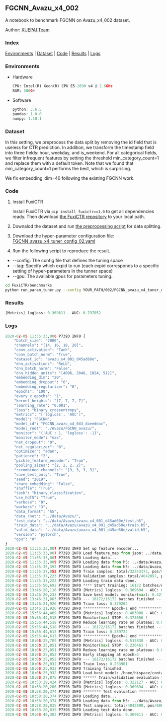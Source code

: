 ## FGCNN_Avazu_x4_002

A notebook to benchmark FGCNN on Avazu_x4_002 dataset.

Author: [XUEPAI Team](https://github.com/xue-pai)


### Index
[Environments](#Environments) | [Dataset](#Dataset) | [Code](#Code) | [Results](#Results) | [Logs](#Logs)

### Environments
+ Hardware

  ```python
  CPU: Intel(R) Xeon(R) CPU E5-2690 v4 @ 2.6GHz
  RAM: 500G+
  ```
+ Software

  ```python
  python: 3.6.5
  pandas: 1.0.0
  numpy: 1.18.1
  ```

### Dataset
In this setting, we preprocess the data split by removing the id field that is useless for CTR prediction. In addition, we transform the timestamp field into three fields: hour, weekday, and is_weekend. For all categorical fields, we filter infrequent features by setting the threshold min_category_count=1 and replace them with a default <OOV> token. Note that we found that min_category_count=1 performs the best, which is surprising.

We fix embedding_dim=40 following the existing FGCNN work.
### Code
1. Install FuxiCTR
  
    Install FuxiCTR via `pip install fuxictr==1.0` to get all dependencies ready. Then download [the FuxiCTR repository](https://github.com/huawei-noah/benchmark/archive/53e314461c19dbc7f462b42bf0f0bfae020dc398.zip) to your local path.

2. Downalod the dataset and run [the preprocessing script](https://github.com/xue-pai/Open-CTR-Benchmark/blob/master/datasets/Avazu/Avazu_x4/split_avazu_x4.py) for data splitting. 

3. Download the hyper-parameter configuration file: [FGCNN_avazu_x4_tuner_config_02.yaml](./FGCNN_avazu_x4_tuner_config_02.yaml)

4. Run the following script to reproduce the result. 
  + --config: The config file that defines the tuning space
  + --tag: Specify which expid to run (each expid corresponds to a specific setting of hyper-parameters in the tunner space)
  + --gpu: The available gpus for parameters tuning.

  ```bash
  cd FuxiCTR/benchmarks
  python run_param_tuner.py --config YOUR_PATH/002/FGCNN_avazu_x4_tuner_config_02.yaml --tag 043 --gpu 0
  ```
  

### Results
```python
[Metrics] logloss: 0.369611 - AUC: 0.797052
```


### Logs
```python
2020-02-05 11:35:33,006 P7393 INFO {
    "batch_size": "2000",
    "channels": "[14, 16, 18, 20]",
    "conv_activation": "Tanh",
    "conv_batch_norm": "True",
    "dataset_id": "avazu_x4_001_d45ad60e",
    "dnn_activations": "ReLU",
    "dnn_batch_norm": "False",
    "dnn_hidden_units": "[4096, 2048, 1024, 512]",
    "embedding_dim": "20",
    "embedding_dropout": "0",
    "embedding_regularizer": "0",
    "epochs": "100",
    "every_x_epochs": "1",
    "kernel_heights": "[7, 7, 7, 7]",
    "learning_rate": "0.001",
    "loss": "binary_crossentropy",
    "metrics": "['logloss', 'AUC']",
    "model": "FGCNN",
    "model_id": "FGCNN_avazu_x4_043_daeedeac",
    "model_root": "./Avazu/FGCNN_avazu/",
    "monitor": "{'AUC': 1, 'logloss': -1}",
    "monitor_mode": "max",
    "net_dropout": "0",
    "net_regularizer": "0",
    "optimizer": "adam",
    "patience": "2",
    "pickle_feature_encoder": "True",
    "pooling_sizes": "[2, 2, 2, 2]",
    "recombined_channels": "[3, 3, 3, 3]",
    "save_best_only": "True",
    "seed": "2019",
    "share_embedding": "False",
    "shuffle": "True",
    "task": "binary_classification",
    "use_hdf5": "True",
    "verbose": "0",
    "workers": "3",
    "data_format": "h5",
    "data_root": "../data/Avazu/",
    "test_data": "../data/Avazu/avazu_x4_001_d45ad60e/test.h5",
    "train_data": "../data/Avazu/avazu_x4_001_d45ad60e/train.h5",
    "valid_data": "../data/Avazu/avazu_x4_001_d45ad60e/valid.h5",
    "version": "pytorch",
    "gpu": "0"
}
2020-02-05 11:35:33,007 P7393 INFO Set up feature encoder...
2020-02-05 11:35:33,007 P7393 INFO Load feature_map from json: ../data/Avazu/avazu_x4_001_d45ad60e/feature_map.json
2020-02-05 11:35:33,007 P7393 INFO Loading data...
2020-02-05 11:35:33,009 P7393 INFO Loading data from h5: ../data/Avazu/avazu_x4_001_d45ad60e/train.h5
2020-02-05 11:35:35,397 P7393 INFO Loading data from h5: ../data/Avazu/avazu_x4_001_d45ad60e/valid.h5
2020-02-05 11:35:37,052 P7393 INFO Train samples: total/32343172, pos/5492052, neg/26851120, ratio/16.98%
2020-02-05 11:35:37,223 P7393 INFO Validation samples: total/4042897, pos/686507, neg/3356390, ratio/16.98%
2020-02-05 11:35:37,223 P7393 INFO Loading train data done.
2020-02-05 11:35:50,692 P7393 INFO **** Start training: 16172 batches/epoch ****
2020-02-05 13:46:20,116 P7393 INFO [Metrics] logloss: 0.369694 - AUC: 0.796808
2020-02-05 13:46:20,233 P7393 INFO Save best model: monitor(max): 0.427113
2020-02-05 13:46:21,883 P7393 INFO --- 16172/16172 batches finished ---
2020-02-05 13:46:21,926 P7393 INFO Train loss: 0.379204
2020-02-05 13:46:21,926 P7393 INFO ************ Epoch=1 end ************
2020-02-05 15:56:44,409 P7393 INFO [Metrics] logloss: 0.403008 - AUC: 0.776663
2020-02-05 15:56:44,518 P7393 INFO Monitor(max) STOP: 0.373656 !
2020-02-05 15:56:44,518 P7393 INFO Reduce learning rate on plateau: 0.000100
2020-02-05 15:56:44,518 P7393 INFO --- 16172/16172 batches finished ---
2020-02-05 15:56:44,613 P7393 INFO Train loss: 0.289722
2020-02-05 15:56:44,613 P7393 INFO ************ Epoch=2 end ************
2020-02-05 18:08:25,709 P7393 INFO [Metrics] logloss: 0.515838 - AUC: 0.752300
2020-02-05 18:08:25,851 P7393 INFO Monitor(max) STOP: 0.236461 !
2020-02-05 18:08:25,851 P7393 INFO Reduce learning rate on plateau: 0.000010
2020-02-05 18:08:25,852 P7393 INFO Early stopping at epoch=3
2020-02-05 18:08:25,852 P7393 INFO --- 16172/16172 batches finished ---
2020-02-05 18:08:25,932 P7393 INFO Train loss: 0.253901
2020-02-05 18:08:25,932 P7393 INFO Training finished.
2020-02-05 18:08:25,932 P7393 INFO Load best model: /home/hispace/container/data/xxx/FuxiCTR/benchmarks/Avazu/FGCNN_avazu/avazu_x4_001_d45ad60e/FGCNN_avazu_x4_043_daeedeac_avazu_x4_001_d45ad60e_model.ckpt
2020-02-05 18:08:27,875 P7393 INFO ****** Train/validation evaluation ******
2020-02-05 18:53:29,424 P7393 INFO [Metrics] logloss: 0.322127 - AUC: 0.865346
2020-02-05 18:58:20,206 P7393 INFO [Metrics] logloss: 0.369694 - AUC: 0.796808
2020-02-05 18:58:20,374 P7393 INFO ******** Test evaluation ********
2020-02-05 18:58:20,374 P7393 INFO Loading data...
2020-02-05 18:58:20,374 P7393 INFO Loading data from h5: ../data/Avazu/avazu_x4_001_d45ad60e/test.h5
2020-02-05 18:58:20,835 P7393 INFO Test samples: total/4042898, pos/686507, neg/3356391, ratio/16.98%
2020-02-05 18:58:20,835 P7393 INFO Loading test data done.
2020-02-05 19:03:48,382 P7393 INFO [Metrics] logloss: 0.369611 - AUC: 0.797052

```
